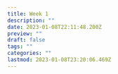 ```yaml
---
title: Week 1
description: ""
date: 2023-01-08T22:11:48.200Z
preview: ""
draft: false
tags: ""
categories: ""
lastmod: 2023-01-08T23:20:06.469Z
---
```


